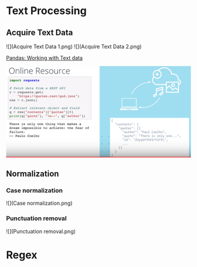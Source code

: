 # Text Processing



## Acquire Text Data  
![](Acquire Text Data 1.png)
![](Acquire Text Data 2.png)

[Pandas: Working with Text data](https://pandas.pydata.org/pandas-docs/stable/user_guide/text.html)

![](pandas.png)

## Normalization
### Case normalization
![](Case normalization.png)
### Punctuation removal
![](Punctuation removal.png)

# Regex